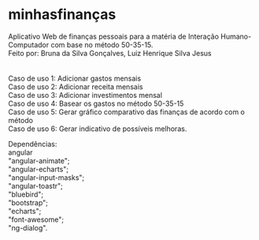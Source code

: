 # minhasfinanças 
Aplicativo Web de finanças pessoais para a matéria de Interação Humano-Computador com base no método 50-35-15.
</br> 
Feito por: Bruna da Silva Gonçalves, Luiz Henrique Silva Jesus
</br></br></br>
Caso de uso 1: Adicionar gastos mensais </br>
Caso de uso 2: Adicionar receita mensais </br>
Caso de uso 3: Adicionar investimentos mensal </br>
Caso de uso 4: Basear os gastos no método 50-35-15 </br>
Caso de uso 5: Gerar gráfico comparativo das finanças de acordo com o método </br> 
Caso de uso 6: Gerar indicativo de possíveis melhoras.</br>

Dependências: </br>
angular </br>
    "angular-animate"; </br>
    "angular-echarts"; </br>
    "angular-input-masks"; </br>
    "angular-toastr";</br>
    "bluebird";</br>
    "bootstrap";</br> 
    "echarts"; </br>
    "font-awesome"; </br>
    "ng-dialog". </br>
